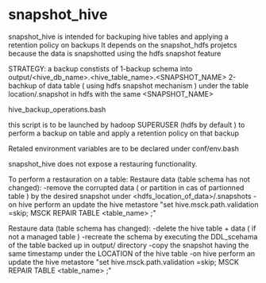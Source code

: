 # snapshot_hive
snapshot_hive is intended for backuping hive tables and applying a retention policy on backups
It depends on the snapshot_hdfs projetcs because the data is snapshotted
using the hdfs snapshot feature

STRATEGY: a backup constists of
1-backup schema into output/<hive_db_name>.<hive_table_name>.<SNAPSHOT_NAME>
2-bachkup of data table ( using hdfs snapshot mechanism ) under the table location/.snapshot
in hdfs  with the same <SNAPSHOT_NAME>


hive_backup_operations.bash

this script is to be launched by hadoop SUPERUSER (hdfs by default ) to perform
a backup on table and apply a retention policy on that backup


Retaled environment variables are to be declared under conf/env.bash


snapshot_hive does not expose a restauring functionality.

To perform a restauration on a table:
Restaure data (table schema has not changed):
-remove the corrupted data ( or partition in cas of partionned table ) by the desired snapshot under <hdfs_location_of_data>/.snapshots
-on hive  perform an update the hive metastore
  "set hive.msck.path.validation =skip;  MSCK REPAIR TABLE <table_name> ;"

Restaure data (table schema has changed):
-delete the hive table + data ( if not a managed table )
-recreate the schema by executing the DDL_scehama of the table backed
up in output/ directory
-copy the snapshot having the same timestamp under the LOCATION of the hive table 
-on hive  perform an update the hive metastore
  "set hive.msck.path.validation =skip;  MSCK REPAIR TABLE <table_name> ;"
